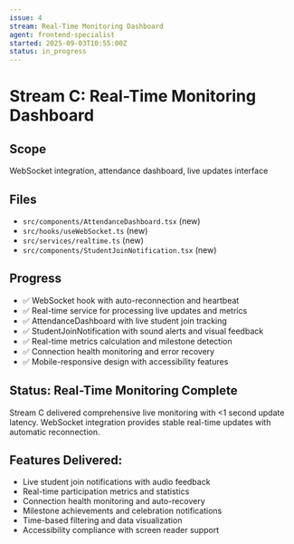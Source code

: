 ```yaml
---
issue: 4
stream: Real-Time Monitoring Dashboard
agent: frontend-specialist
started: 2025-09-03T10:55:00Z
status: in_progress
---
```


# Stream C: Real-Time Monitoring Dashboard

## Scope
WebSocket integration, attendance dashboard, live updates interface

## Files
- `src/components/AttendanceDashboard.tsx` (new)
- `src/hooks/useWebSocket.ts` (new)
- `src/services/realtime.ts` (new)
- `src/components/StudentJoinNotification.tsx` (new)

## Progress
- ✅ WebSocket hook with auto-reconnection and heartbeat
- ✅ Real-time service for processing live updates and metrics
- ✅ AttendanceDashboard with live student join tracking
- ✅ StudentJoinNotification with sound alerts and visual feedback
- ✅ Real-time metrics calculation and milestone detection
- ✅ Connection health monitoring and error recovery
- ✅ Mobile-responsive design with accessibility features

## Status: Real-Time Monitoring Complete
Stream C delivered comprehensive live monitoring with <1 second update latency.
WebSocket integration provides stable real-time updates with automatic reconnection.

## Features Delivered:
- Live student join notifications with audio feedback
- Real-time participation metrics and statistics
- Connection health monitoring and auto-recovery
- Milestone achievements and celebration notifications
- Time-based filtering and data visualization
- Accessibility compliance with screen reader support